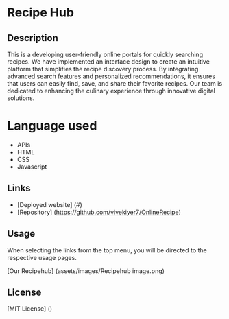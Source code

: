 # Recipe Hub 

## Description

This is a developing user-friendly online portals for quickly searching recipes. We have implemented an interface design to create an intuitive platform that simplifies the recipe discovery process. By integrating advanced search features and personalized recommendations, it ensures that users can easily find, save, and share their favorite recipes. Our team is dedicated to enhancing the culinary experience through innovative digital solutions.

# Language used
* APIs
* HTML
* CSS
* Javascript

## Links
* [Deployed website] (#)
* [Repository] (https://github.com/vivekiyer7/OnlineRecipe)

## Usage
When selecting the links from the top menu, you will be directed to the respective usage pages.

[Our Recipehub] (assets/images/Recipehub image.png)

## License

[MIT License] ()
